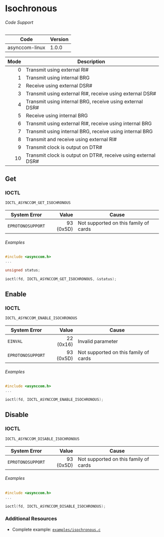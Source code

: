 # Isochronous

###### Code Support
| Code | Version |
| ---- | ------- |
| asynccom-linux | 1.0.0 |


| Mode | Description |
| ----:| ----------- |
| 0 | Transmit using external RI# |
| 1 | Transmit using internal BRG |
| 2 | Receive using external DSR# |
| 3 | Transmit using external RI#, receive using external DSR# |
| 4 | Transmit using internal BRG, receive using external DSR# |
| 5 | Receive using internal BRG |
| 6 | Transmit using external RI#, receive using internal BRG |
| 7 | Transmit using internal BRG, receive using internal BRG |
| 8 | Transmit and receive using external RI# |
| 9 | Transmit clock is output on DTR# |
| 10 | Transmit clock is output on DTR#, receive using external DSR# |


## Get
### IOCTL
```c
IOCTL_ASYNCCOM_GET_ISOCHRONOUS
```

| System Error | Value | Cause |
| ------------ | -----:| ----- |
| `EPROTONOSUPPORT` | 93 (0x5D) | Not supported on this family of cards |

###### Examples
```c
#include <asynccom.h>
...

unsigned status;

ioctl(fd, IOCTL_ASYNCCOM_GET_ISOCHRONOUS, &status);
```

## Enable
### IOCTL
```c
IOCTL_ASYNCCOM_ENABLE_ISOCHRONOUS
```

| System Error | Value | Cause |
| ------------ | -----:| ----- |
| `EINVAL` | 22 (0x16) | Invalid parameter |
| `EPROTONOSUPPORT` | 93 (0x5D) | Not supported on this family of cards |

###### Examples
```c
#include <asynccom.h>
...

ioctl(fd, IOCTL_ASYNCCOM_ENABLE_ISOCHRONOUS);
```

## Disable
### IOCTL
```c
IOCTL_ASYNCCOM_DISABLE_ISOCHRONOUS
```

| System Error | Value | Cause |
| ------------ | -----:| ----- |
| `EPROTONOSUPPORT` | 93 (0x5D) | Not supported on this family of cards |

###### Examples
```c
#include <asynccom.h>
...

ioctl(fd, IOCTL_ASYNCCOM_DISABLE_ISOCHRONOUS);
```

### Additional Resources
- Complete example: [`examples/isochronous.c`](../examples/isochronous.c)

